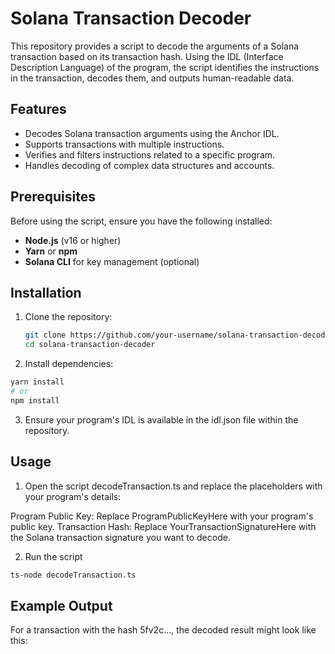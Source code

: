 # **Solana Transaction Decoder**

This repository provides a script to decode the arguments of a Solana transaction based on its transaction hash. Using the IDL (Interface Description Language) of the program, the script identifies the instructions in the transaction, decodes them, and outputs human-readable data.

## **Features**

- Decodes Solana transaction arguments using the Anchor IDL.
- Supports transactions with multiple instructions.
- Verifies and filters instructions related to a specific program.
- Handles decoding of complex data structures and accounts.

## **Prerequisites**

Before using the script, ensure you have the following installed:

- **Node.js** (v16 or higher)
- **Yarn** or **npm**
- **Solana CLI** for key management (optional)

## **Installation**

1. Clone the repository:
   ```bash
   git clone https://github.com/your-username/solana-transaction-decoder.git
   cd solana-transaction-decoder

2. Install dependencies:
```bash
yarn install
# or
npm install
```

3. Ensure your program's IDL is available in the idl.json file within the repository.

## Usage

1. Open the script decodeTransaction.ts and replace the placeholders with your program's details:

Program Public Key: Replace ProgramPublicKeyHere with your program's public key.
Transaction Hash: Replace YourTransactionSignatureHere with the Solana transaction signature you want to decode.

2. Run the script

```bash
ts-node decodeTransaction.ts
```

## Example Output
For a transaction with the hash 5fv2c..., the decoded result might look like this:

